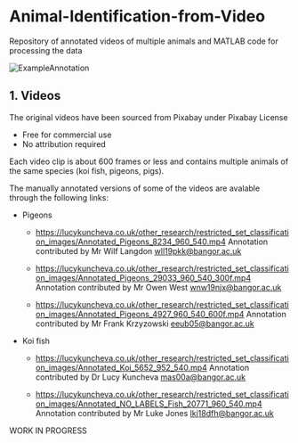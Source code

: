 # Animal-Identification-from-Video
Repository of annotated videos of multiple animals and MATLAB code for processing the data

![ExampleAnnotation](https://user-images.githubusercontent.com/18727206/138719482-354c4c32-b282-4d69-8a04-cd5851bae687.jpg)


## 1. Videos
The original videos have been sourced from Pixabay under Pixabay License
* Free for commercial use
* No attribution required

Each video clip is about 600 frames or less and contains multiple animals of the same species (koi fish, pigeons, pigs). 

The manually annotated versions of some of the videos are avalable through the following links:

* Pigeons

    - https://lucykuncheva.co.uk/other_research/restricted_set_classification_images/Annotated_Pigeons_8234_960_540.mp4
    Annotation contributed by Mr Wilf Langdon wll19pkk@bangor.ac.uk
    
    - https://lucykuncheva.co.uk/other_research/restricted_set_classification_images/Annotated_Pigeons_29033_960_540_300f.mp4
    Annotation contributed by Mr Owen West wnw19njx@bangor.ac.uk 
    
    - https://lucykuncheva.co.uk/other_research/restricted_set_classification_images/Annotated_Pigeons_4927_960_540_600f.mp4
    Annotation contributed by Mr Frank Krzyzowski eeub05@bangor.ac.uk 
    
* Koi fish

    - https://lucykuncheva.co.uk/other_research/restricted_set_classification_images/Annotated_Koi_5652_952_540.mp4
    Annotation contributed by Dr Lucy Kuncheva mas00a@bangor.ac.uk
    
    - https://lucykuncheva.co.uk/other_research/restricted_set_classification_images/Annotated_NO_LABELS_Fish_20771_960_540.mp4
    Annotation contributed by Mr Luke Jones lkj18dfh@bangor.ac.uk

WORK IN PROGRESS

